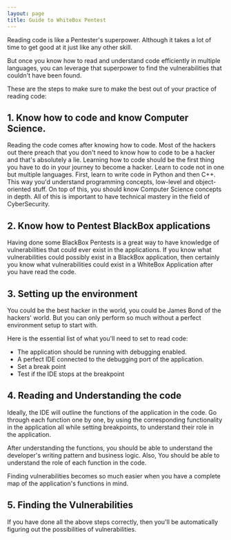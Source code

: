 ```yaml
---
layout: page
title: Guide to WhiteBox Pentest
---
```


Reading code is like a Pentester's superpower. Although it takes a lot of time to get good at it just like any other skill.

But once you know how to read and understand code efficiently in multiple languages, you can leverage that superpower to find the vulnerabilities that couldn't have been found.

These are the steps to make sure to make the best out of your practice of reading code:

## 1. Know how to code and know Computer Science.
Reading the code comes after knowing how to code. Most of the hackers out there preach that you don't need to know how to code to be a hacker and that's absolutely a lie.
Learning how to code should be the first thing you have to do in your journey to become a hacker. Learn to code not in one but multiple languages.
First, learn to write code in Python and then C++. This way you'd understand programming concepts, low-level and object-oriented stuff.
On top of this, you should know Computer Science concepts in depth.
All of this is important to have technical mastery in the field of CyberSecurity.


## 2. Know how to Pentest BlackBox applications
Having done some BlackBox Pentests is a great way to have knowledge of vulnerabilities that could ever exist in the applications.
If you know what vulnerabilities could possibly exist in a BlackBox application, then certainly you know what vulnerabilities could exist in a WhiteBox Application after you have read the code.

## 3. Setting up the environment
You could be the best hacker in the world, you could be James Bond of the hackers' world. But you can only perform so much without a perfect environment setup to start with.

Here is the essential list of what you'll need to set to read code:
- The application should be running with debugging enabled.
- A perfect IDE connected to the debugging port of the application.
- Set a break point
- Test if the IDE stops at the breakpoint

## 4. Reading and Understanding the code
Ideally, the IDE will outline the functions of the application in the code. Go through each function one by one, by using the corresponding functionality in the application all while setting breakpoints, to understand their role in the application.

After understanding the functions, you should be able to understand the developer's writing pattern and business logic. Also, You should be able to understand the role of each function in the code.

Finding vulnerabilities becomes so much easier when you have a complete map of the application's functions in mind.

## 5. Finding the Vulnerabilities
If you have done all the above steps correctly, then you'll be automatically figuring out the possibilities of vulnerabilities.
